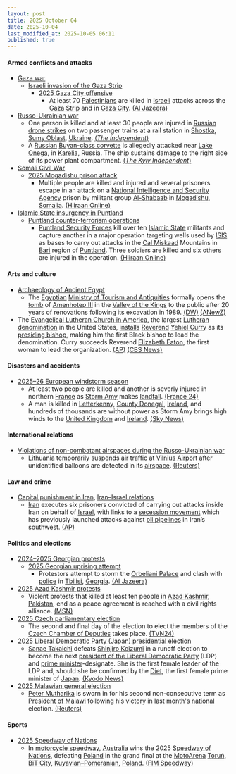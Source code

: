 ```yaml
---
layout: post
title: 2025 October 04
date: 2025-10-04
last_modified_at: 2025-10-05 06:11
published: true
---
```



#### Armed conflicts and attacks

* [Gaza war](https://en.wikipedia.org/wiki/Gaza_war "Gaza war")
  * [Israeli invasion of the Gaza Strip](https://en.wikipedia.org/wiki/Israeli_invasion_of_the_Gaza_Strip "Israeli invasion of the Gaza Strip")
    * [2025 Gaza City offensive](https://en.wikipedia.org/wiki/2025_Gaza_City_offensive "2025 Gaza City offensive")
      * At least 70 [Palestinians](https://en.wikipedia.org/wiki/Palestinians "Palestinians") are killed in [Israeli](https://en.wikipedia.org/wiki/Israel_Defense_Forces "Israel Defense Forces") attacks across the [Gaza Strip](https://en.wikipedia.org/wiki/Gaza_Strip "Gaza Strip") and in [Gaza City](https://en.wikipedia.org/wiki/Gaza_City "Gaza City"). [(Al Jazeera)](https://www.aljazeera.com/news/liveblog/2025/10/4/live-trumps-tells-israel-stop-bombing-gaza-after-hamas-ceasefire-reply)
* [Russo-Ukrainian war](https://en.wikipedia.org/wiki/Russo-Ukrainian_war_%282022%E2%80%93present%29 "Russo-Ukrainian war (2022–present)")
  * One person is killed and at least 30 people are injured in [Russian](https://en.wikipedia.org/wiki/Russia "Russia") [drone strikes](https://en.wikipedia.org/wiki/Drone_warfare "Drone warfare") on two passenger trains at a rail station in [Shostka](https://en.wikipedia.org/wiki/Shostka "Shostka"), [Sumy Oblast](https://en.wikipedia.org/wiki/Sumy_Oblast "Sumy Oblast"), [Ukraine](https://en.wikipedia.org/wiki/Ukraine "Ukraine"). [(*The Independent*)](https://www.independent.co.uk/news/world/europe/ukraine-russia-war-putin-zelensky-kyiv-train-latest-news-b2839307.html)
  * A [Russian](https://en.wikipedia.org/wiki/Russian_Armed_Forces "Russian Armed Forces") [Buyan-class corvette](https://en.wikipedia.org/wiki/Buyan-class_corvette "Buyan-class corvette") is allegedly attacked near [Lake Onega](https://en.wikipedia.org/wiki/Lake_Onega "Lake Onega"), in [Karelia](https://en.wikipedia.org/wiki/Republic_of_Karelia "Republic of Karelia"), Russia. The ship sustains damage to the right side of its power plant compartment. [(*The Kyiv Independent*)](https://kyivindependent.com/ukraine-struck-russias-missile-ship-grad-in-karelia-military-says/)
* [Somali Civil War](https://en.wikipedia.org/wiki/Somali_Civil_War_%282009%E2%80%93present%29 "Somali Civil War (2009–present)")
  * [2025 Mogadishu prison attack](https://en.wikipedia.org/wiki/2025_Mogadishu_prison_attack "2025 Mogadishu prison attack")
    * Multiple people are killed and injured and several prisoners escape in an attack on a [National Intelligence and Security Agency](https://en.wikipedia.org/wiki/National_Intelligence_and_Security_Agency "National Intelligence and Security Agency") prison by militant group [Al-Shabaab](https://en.wikipedia.org/wiki/Al-Shabaab_%28militant_group%29 "Al-Shabaab (militant group)") in [Mogadishu](https://en.wikipedia.org/wiki/Mogadishu "Mogadishu"), [Somalia](https://en.wikipedia.org/wiki/Somalia "Somalia"). [(Hiiraan Online)](https://www.hiiraan.com/news4/2025/Oct/203186/suspected_al_shabaab_militants_attack_mogadishu_s_godka_jilacow_prison.aspx?utm_source=hiiraan&utm_medium=SomaliNewsUpdateFront)
* [Islamic State insurgency in Puntland](https://en.wikipedia.org/wiki/Islamic_State_insurgency_in_Puntland "Islamic State insurgency in Puntland")
  * [Puntland counter-terrorism operations](https://en.wikipedia.org/wiki/Puntland_counter-terrorism_operations "Puntland counter-terrorism operations")
    * [Puntland Security Forces](https://en.wikipedia.org/wiki/Puntland_Dervish_Force "Puntland Dervish Force") kill over ten [Islamic State](https://en.wikipedia.org/wiki/Islamic_State_%E2%80%93_Somalia_Province "Islamic State – Somalia Province") militants and capture another in a major operation targeting wells used by [ISIS](https://en.wikipedia.org/wiki/ISIS "ISIS") as bases to carry out attacks in the [Cal Miskaad](https://en.wikipedia.org/wiki/Cal_Miskaad "Cal Miskaad") Mountains in [Bari](https://en.wikipedia.org/wiki/Bari%2C_Somalia "Bari, Somalia") region of [Puntland](https://en.wikipedia.org/wiki/Puntland "Puntland"). Three soldiers are killed and six others are injured in the operation. [(Hiiraan Online)](https://www.hiiraan.com/news4/2025/Oct/203185/puntland_forces_kill_over_ten_isis_members_in_major_operation_in_bari_region.aspx?utm_source=hiiraan&utm_medium=SomaliNewsUpdateFront)

#### Arts and culture

* [Archaeology of Ancient Egypt](https://en.wikipedia.org/wiki/Archaeology_of_Ancient_Egypt "Archaeology of Ancient Egypt")
  * The [Egyptian](https://en.wikipedia.org/wiki/Egypt "Egypt") [Ministry of Tourism and Antiquities](https://en.wikipedia.org/wiki/Ministry_of_Tourism_and_Antiquities_%28Egypt%29 "Ministry of Tourism and Antiquities (Egypt)") formally opens the [tomb](https://en.wikipedia.org/wiki/WV22 "WV22") of [Amenhotep III](https://en.wikipedia.org/wiki/Amenhotep_III "Amenhotep III") in the [Valley of the Kings](https://en.wikipedia.org/wiki/Valley_of_the_Kings "Valley of the Kings") to the public after 20 years of renovations following its excavation in 1989. [(DW)](https://www.dw.com/en/egypt-opens-one-of-the-valley-of-the-kings-largest-tombs/a-74236547) [(ANewZ)](https://anewz.tv/region/middle-east/13882/amenhotep-iiis-restored-tomb-reopens-in-valley-of-the-kings/news)
* The [Evangelical Lutheran Church in America](https://en.wikipedia.org/wiki/Evangelical_Lutheran_Church_in_America "Evangelical Lutheran Church in America"), the largest [Lutheran](https://en.wikipedia.org/wiki/Lutheran "Lutheran") [denomination](https://en.wikipedia.org/wiki/List_of_Lutheran_denominations_in_North_America "List of Lutheran denominations in North America") in the United States, [installs](https://en.wikipedia.org/wiki/Installation_%28Christianity%29 "Installation (Christianity)") [Reverend](https://en.wikipedia.org/wiki/The_Reverend "The Reverend") [Yehiel Curry](https://en.wikipedia.org/wiki/Yehiel_Curry "Yehiel Curry") as its [presiding bishop](https://en.wikipedia.org/wiki/Presiding_bishop "Presiding bishop"), making him the first Black bishop to lead the denomination. Curry succeeds Reverend [Elizabeth Eaton](https://en.wikipedia.org/wiki/Elizabeth_Eaton "Elizabeth Eaton"), the first woman to lead the organization. [(AP)](https://apnews.com/article/black-lutheran-elca-presiding-bishop-yehiel-curry-38f9a30204a311d6f1a6178fb1afe950) [(CBS News)](https://www.cbsnews.com/news/lutheran-denomination-installs-its-first-black-presiding-bishop-yehiel-curry/)

#### Disasters and accidents

* [2025–26 European windstorm season](https://en.wikipedia.org/wiki/2025%E2%80%9326_European_windstorm_season "2025–26 European windstorm season")
  * At least two people are killed and another is severly injured in northern [France](https://en.wikipedia.org/wiki/France "France") as [Storm Amy](https://en.wikipedia.org/wiki/Storm_Amy "Storm Amy") makes [landfall](https://en.wikipedia.org/wiki/Landfall "Landfall"). [(France 24)](https://www.france24.com/en/france/20251004-storm-amy-kills-two-in-france-as-powerful-whirling-winds-put-nation-on-alert)
  * A man is killed in [Letterkenny](https://en.wikipedia.org/wiki/Letterkenny "Letterkenny"), [County Donegal](https://en.wikipedia.org/wiki/County_Donegal "County Donegal"), [Ireland](https://en.wikipedia.org/wiki/Republic_of_Ireland "Republic of Ireland"), and hundreds of thousands are without power as Storm Amy brings high winds to the [United Kingdom](https://en.wikipedia.org/wiki/United_Kingdom "United Kingdom") and [Ireland](https://en.wikipedia.org/wiki/Ireland "Ireland"). [(Sky News)](https://news.sky.com/story/man-dies-and-tens-of-thousands-without-power-as-storm-amy-brings-90mph-winds-to-uk-and-ireland-13443835)

#### International relations

* [Violations of non-combatant airspaces during the Russo-Ukrainian war](https://en.wikipedia.org/wiki/Violations_of_non-combatant_airspaces_during_the_Russo-Ukrainian_war_%282022%E2%80%93present%29 "Violations of non-combatant airspaces during the Russo-Ukrainian war (2022–present)")
  * [Lithuania](https://en.wikipedia.org/wiki/Lithuania "Lithuania") temporarily suspends air traffic at [Vilnius Airport](https://en.wikipedia.org/wiki/Vilnius_Airport "Vilnius Airport") after unidentified balloons are detected in its [airspace](https://en.wikipedia.org/wiki/Airspace "Airspace"). [(Reuters)](https://www.reuters.com/world/vilnius-airport-suspends-traffic-over-hot-air-balloons-lrt-bns-report-2025-10-04/)

#### Law and crime

* [Capital punishment in Iran](https://en.wikipedia.org/wiki/Capital_punishment_in_Iran "Capital punishment in Iran"), [Iran–Israel relations](https://en.wikipedia.org/wiki/Iran%E2%80%93Israel_relations "Iran–Israel relations")
  * [Iran](https://en.wikipedia.org/wiki/Iran "Iran") executes six prisoners convicted of carrying out attacks inside Iran on behalf of [Israel](https://en.wikipedia.org/wiki/Israel "Israel"), with links to a [secession movement](https://en.wikipedia.org/wiki/Arab_Struggle_Movement_for_the_Liberation_of_Ahwaz "Arab Struggle Movement for the Liberation of Ahwaz") which has previously launched attacks against [oil pipelines](https://en.wikipedia.org/wiki/Oil_pipeline "Oil pipeline") in Iran’s southwest. [(AP)](https://apnews.com/article/iran-israel-executes-death-row-inmates-executes-d7be7a4b2e1d18c9abb897a0f30fdc71)

#### Politics and elections

* [2024–2025 Georgian protests](https://en.wikipedia.org/wiki/2024%E2%80%932025_Georgian_protests "2024–2025 Georgian protests")
  * [2025 Georgian uprising attempt](https://en.wikipedia.org/wiki/2025_Georgian_uprising_attempt "2025 Georgian uprising attempt")
    * Protestors attempt to storm the [Orbeliani Palace](https://en.wikipedia.org/wiki/Orbeliani_Palace "Orbeliani Palace") and clash with [police](https://en.wikipedia.org/wiki/Law_enforcement_in_Georgia_%28country%29 "Law enforcement in Georgia (country)") in [Tbilisi](https://en.wikipedia.org/wiki/Tbilisi "Tbilisi"), [Georgia](https://en.wikipedia.org/wiki/Georgia_%28country%29 "Georgia (country)"). [(Al Jazeera)](https://www.aljazeera.com/news/2025/10/4/police-fire-water-cannon-at-georgia-protesters-near-presidential-palace)
* [2025 Azad Kashmir protests](https://en.wikipedia.org/wiki/2025_Azad_Kashmir_protests "2025 Azad Kashmir protests")
  * Violent protests that killed at least ten people in [Azad Kashmir](https://en.wikipedia.org/wiki/Azad_Kashmir "Azad Kashmir"), [Pakistan](https://en.wikipedia.org/wiki/Pakistan "Pakistan"), end as a peace agreement is reached with a civil rights alliance. [(MSN)](https://www.msn.com/en-ca/news/world/violent-protests-end-as-peace-agreement-reached-in-pakistan-administered-kashmir/ar-AA1NQYdN?ocid=winp1taskbar&cvid=654a5c51875f4a86a66ac46a3af2c5ac&ei=64)
* [2025 Czech parliamentary election](https://en.wikipedia.org/wiki/2025_Czech_parliamentary_election "2025 Czech parliamentary election")
  * The second and final day of the election to elect the members of the [Czech Chamber of Deputies](https://en.wikipedia.org/wiki/Chamber_of_Deputies_of_the_Czech_Republic "Chamber of Deputies of the Czech Republic") takes place. [(TVN24)](https://tvn24.pl/swiat/czesi-zaglosowali-partia-bylego-premiera-na-prowadzeniu-st8682183)
* [2025 Liberal Democratic Party (Japan) presidential election](https://en.wikipedia.org/wiki/2025_Liberal_Democratic_Party_%28Japan%29_presidential_election "2025 Liberal Democratic Party (Japan) presidential election")
  * [Sanae Takaichi](https://en.wikipedia.org/wiki/Sanae_Takaichi "Sanae Takaichi") defeats [Shinjiro Koizumi](https://en.wikipedia.org/wiki/Shinjiro_Koizumi "Shinjiro Koizumi") in a runoff election to become the next [president of the Liberal Democratic Party](https://en.wikipedia.org/wiki/President_of_the_Liberal_Democratic_Party_%28Japan%29 "President of the Liberal Democratic Party (Japan)") (LDP) and [prime minister](https://en.wikipedia.org/wiki/Prime_Minister_of_Japan "Prime Minister of Japan")-designate. She is the first female leader of the LDP and, should she be confirmed by the [Diet](https://en.wikipedia.org/wiki/National_Diet "National Diet"), the first female prime minister of [Japan](https://en.wikipedia.org/wiki/Japan "Japan"). [(Kyodo News)](https://english.kyodonews.net/articles/-/62124)
* [2025 Malawian general election](https://en.wikipedia.org/wiki/2025_Malawian_general_election "2025 Malawian general election")
  * [Peter Mutharika](https://en.wikipedia.org/wiki/Peter_Mutharika "Peter Mutharika") is sworn in for his second non-consecutive term as [President of Malawi](https://en.wikipedia.org/wiki/President_of_Malawi "President of Malawi") following his victory in last month's [national](https://en.wikipedia.org/wiki/Malawi "Malawi") election. [(Reuters)](https://www.reuters.com/world/africa/malawis-mutharika-sworn-second-term-president-2025-10-04/)

#### Sports

* [2025 Speedway of Nations](https://en.wikipedia.org/wiki/2025_Speedway_of_Nations "2025 Speedway of Nations")
  * In [motorcycle speedway](https://en.wikipedia.org/wiki/Motorcycle_speedway "Motorcycle speedway"), [Australia](https://en.wikipedia.org/wiki/Australia_national_speedway_team "Australia national speedway team") wins the 2025 [Speedway of Nations](https://en.wikipedia.org/wiki/Speedway_of_Nations "Speedway of Nations"), defeating [Poland](https://en.wikipedia.org/wiki/Poland_national_speedway_team "Poland national speedway team") in the grand final at the [MotoArena](https://en.wikipedia.org/wiki/MotoArena_Toru%C5%84 "MotoArena Toruń") [Toruń](https://en.wikipedia.org/wiki/Toru%C5%84 "Toruń"), [BiT City](https://en.wikipedia.org/wiki/BiT_City "BiT City"), [Kuyavian–Pomeranian](https://en.wikipedia.org/wiki/Kuyavian%E2%80%93Pomeranian_Voivodeship "Kuyavian–Pomeranian Voivodeship"), [Poland](https://en.wikipedia.org/wiki/Poland "Poland"). [(FIM Speedway)](https://www.fimspeedway.com/pl/results/fim-speedway-of-nations-final)
